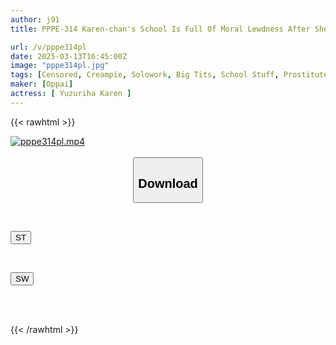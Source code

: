 ```yaml
---
author: j91
title: PPPE-314 Karen-chan's School Is Full Of Moral Lewdness After She Creates An Entertainment District In Her School. Karen Yuzuriha

url: /v/pppe314pl
date: 2025-03-13T16:45:00Z
image: "pppe314pl.jpg"
tags: [Censored, Creampie, Solowork, Big Tits, School Stuff, Prostitutes, Soapland	]
maker: [Oppai]
actress: [ Yuzuriha Karen ]
---
```



{{< rawhtml >}}

<div class="video" data-videoid="meRwYLmV4wuQ7e">
    <a href="javascript:;">
        <img src="/v/pppe314pl/pppe314pl.jpg" width="WIDTH" height="HEIGHT" alt="pppe314pl.mp4" loading="lazy">
    </a>
</div>

<script type="text/javascript" src="https://j91.asia/asset/on-demand-st.js"></script>

<br>
  <link rel="stylesheet" href="https://j91.asia/asset/bs5.css">
  
  <center>
  <button class="btn btn-primary" type="button" data-bs-toggle="collapse" data-bs-target=".multi-collapse" aria-expanded="false" aria-controls="multiCollapseExample1 multiCollapseExample2"><h2>Download</h2></button></center>
</p>
<div class="row">
  <div class="col">
    <div class="collapse multi-collapse" id="multiCollapseExample1">
      <div class="card card-body">
	      	      <br>
<div class="buttons">  
<p><a href="/v/pppe314pl/st.html" target="_blank"><button class="btn-hover color-3"><i class="fa fa-download"></i> ST</button></a></p></div>
    </div>
  </div>
</div>
  <div class="col">
    <div class="collapse multi-collapse" id="multiCollapseExample2">
      <div class="card card-body">
	      <br>
<div class="buttons">
<p><a href="/v/pppe314pl/sw.html" target="_blank"><button class="btn-hover color-2"><i class="fa fa-download"></i> SW</button></a></p></div>
<br><br>
      </div>
    </div>
  </div>
</div>

{{< /rawhtml >}}